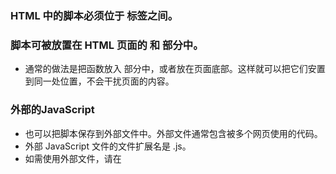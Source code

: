### HTML 中的脚本必须位于 <script> 与 </script> 标签之间。
### 脚本可被放置在 HTML 页面的 <body> 和 <head> 部分中。
* 通常的做法是把函数放入 <head> 部分中，或者放在页面底部。这样就可以把它们安置到同一处位置，不会干扰页面的内容。
  
### 外部的JavaScript
* 也可以把脚本保存到外部文件中。外部文件通常包含被多个网页使用的代码。
* 外部 JavaScript 文件的文件扩展名是 .js。
* 如需使用外部文件，请在 <script> 标签的 "src" 属性中设置该 .js 文件
* **外部脚本不能包含 <script> 标签。**
  
### 操作 HTML 元素
* 如需从 JavaScript 访问某个 HTML 元素，您可以使用 document.getElementById(id) 方法。
* 请使用 "id" 属性来标识 HTML 元素
* `document.getElementById("demo").innerHTML="我的第一段 JavaScript";`浏览器将访问 id="demo" 的 HTML 元素，并把它的内容（innerHTML）替换为 "My First JavaScript"。
* 使用 document.write() 仅仅向文档输出写内容。如果在文档已完成加载后执行 document.write，整个 HTML 页面将被覆盖
### 分号";"
* 分号用于分隔 JavaScript 语句。
* 通常我们在每条可执行的语句结尾添加分号。
* 使用分号的另一用处是在一行中编写多条语句。
* **在 JavaScript 中，用分号来结束语句是可选的。**
### JavaScript 代码
* JavaScript 代码（或者只有 JavaScript）是 JavaScript 语句的序列。
* 浏览器会按照编写顺序来执行每条语句。
### JavaScript 代码块
* JavaScript 语句通过代码块的形式进行组合。
* 块由左花括号开始，由右花括号结束。
* 块的作用是使语句序列一起执行。
* JavaScript 函数是将语句组合在块中的典型例子。
### JavaScript 对大小写敏感。
* JavaScript 对大小写是敏感的。
* 当编写 JavaScript 语句时，请留意是否关闭大小写切换键。
* 函数 getElementById 与 getElementbyID 是不同的。
* 同样，变量 myVariable 与 MyVariable 也是不同的。
## Js变量
### 变量是存储信息的容器
* 变量必须以字母开头
* 变量也能以 $ 和 _ 符号开头（不过我们不推荐这么做）
* 变量名称对大小写敏感（y 和 Y 是不同的变量）
### 声明（创建） JavaScript 变量
* 在 JavaScript 中创建变量通常称为“声明”变量。
* 使用 var 关键词来声明变量：
```
var carname;
```
* 变量声明之后，该变量是空的（它没有值）。
* 如需向变量赋值，请使用等号：
```
carname="Volvo";
```
* 不过，也可以在声明变量时对其赋值：
```
var carname="Volvo";
```
### Value = undefined
* 在计算机程序中，经常会声明无值的变量。未使用值来声明的变量，其值实际上是 undefined。
* 在执行过以下语句后，变量 carname 的值将是 undefined：
```
var carname;
```
### 重新声明 JavaScript 变量
* 如果重新声明 JavaScript 变量，该变量的值不会丢失：
* 在以下两条语句执行后，变量 carname 的值依然是 "Volvo"：
```
var carname="Volvo";
var carname;
```
### JavaScript 拥有动态类型
* JavaScript 拥有动态类型。这意味着相同的变量可用作不同的类型：
```
var x                // x 为 undefined
var x = 6;           // x 为数字
var x = "Bill";      // x 为字符串
```
## JS数据类型
### JavaScript 字符串
* 字符串是存储字符（比如 "Bill Gates"）的变量。
* 字符串可以是引号中的任意文本。您可以使用单引号或双引号
* 可以在字符串中使用引号，只要不匹配包围字符串的引号即可
```
var answer="Nice to meet you!";
var answer="He is called 'Bill'";
var answer='He is called "Bill"';
```
### JavaScript 数字
* JavaScript 只有一种数字类型。数字可以带小数点，也可以不带
* 极大或极小的数字可以通过科学（指数）计数法来书写
```
var x1=34.00;      //使用小数点来写
var x2=34;         //不使用小数点来写
var y=123e5;      // 12300000
var z=123e-5;     // 0.00123
```
### JavaScript 布尔
* 布尔（逻辑）只能有两个值：true 或 false
### JavaScript 数组
* 有三种形式
```
    <script>
        //①
        //var arrays = new Array("cat","dog","pig");
        //②
        //var arrays = ["cat","dog","pig"];
        //③
        var arrays = new Array();
        arrays[0] = "cat";
        arrays[1] = "pig";
        arrays[2] = "dog";
        for(var i=0; i<arrays.length; i++){
            document.write(arrays[i] + "<br>");
        }
    </script>
```
### JavaScript 对象
* 对象由花括号分隔。在括号内部，对象的属性以名称和值对的形式 (name : value) 来定义。属性由逗号分隔：
```
    <script>
        var person = {name:"zhangmiao", age:20, school:"河工大"}
        document.write(person.name + "<br>");//第一种寻址方式
        document.write(person["age"] + "<br>");//第二种寻址方式
        document.write(person.school + "<br>");
    </script>
```
### Undefined 和 Null
* Undefined 这个值表示变量不含有值。
* 可以通过将变量的值设置为 null 来清空变量
```
		<script>
			var person;
			var car = "Volvo";
			document.write(person + "<br>");//undefined
			document.write(car + "<br>");//Volvo
			car = null;
			document.write(car + "<br>");//null
		</script>
```
### 声明变量类型
* 当您声明新变量时，可以使用关键词 "new" 来声明其类型：
```
var carname=new String;
var x=      new Number;
var y=      new Boolean;
var cars=   new Array;
var person= new Object;
```
* JavaScript 变量均为对象。当您声明一个变量时，就创建了一个新的对象
## Js对象
* **JavaScript 中的所有事物都是对象：字符串、数字、数组、日期、函数，等等。在 JavaScript 中，对象是拥有属性和方法的数据**
### 属性和方法
* 属性是与对象相关的值。
* 方法是能够在对象上执行的动作
### JavaScript 中的对象
* 在 JavaScript 中，对象是数据（变量），拥有属性和方法。
* 当这样声明一个 JavaScript 变量时：
  * var txt = "Hello";
* 实际上已经创建了一个 JavaScript 字符串对象。字符串对象拥有内建的属性 length。对于上面的字符串来说，length 的值是 5。字符串对象同时拥有若干个内建的方法。
* **在面向对象的语言中，属性和方法常被称为对象的成员。**
## Js函数
* **函数是由事件驱动的或者当它被调用时执行的可重复使用的代码块。**
### JavaScript 函数语法
* 函数就是包裹在花括号中的代码块，前面使用了关键词 function：
```
function functionname()
{
  这里是要执行的代码
}
```
* 当调用该函数时，会执行函数内的代码。
* 可以在某事件发生时直接调用函数（比如当用户点击按钮时），并且可由 JavaScript 在任何位置进行调用。
* **提示：JavaScript 对大小写敏感。关键词 function 必须是小写的，并且必须以与函数名称相同的大小写来调用函数。
### 调用带参数的函数
* 在调用函数时，可以向其传递值，这些值被称为参数。
* 这些参数可以在函数中使用。
* 可以发送任意多的参数，由逗号 (,) 分隔：
  * myFunction(argument1,argument2)
* 当声明函数时，请把参数作为变量来声明：
```
function myFunction(var1,var2)
{
  这里是要执行的代码
}
```
* 变量和参数必须以一致的顺序出现。第一个变量就是第一个被传递的参数的给定的值，以此类推

























